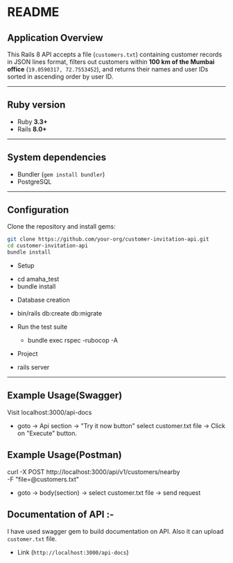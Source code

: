# README

## Application Overview
This Rails 8 API accepts a file (`customers.txt`) containing customer records in JSON lines format, filters out customers within **100 km of the Mumbai office** (`19.0590317, 72.7553452`), and returns their names and user IDs sorted in ascending order by user ID.

---

## Ruby version
- Ruby **3.3+**
- Rails **8.0+**

---

## System dependencies
- Bundler (`gem install bundler`)
- PostgreSQL
---

## Configuration
Clone the repository and install gems:

```bash
git clone https://github.com/your-org/customer-invitation-api.git
cd customer-invitation-api
bundle install
```

* Setup
- cd amaha_test
- bundle install

* Database creation
- bin/rails db:create db:migrate

* Run the test suite
    - bundle exec rspec
    -rubocop -A

* Project
- rails server
---

## Example Usage(Swagger)
 Visit localhost:3000/api-docs
- goto -> Api section -> "Try it now button" select customer.txt file -> Click on  "Execute" button.

## Example Usage(Postman)
 curl -X POST http://localhost:3000/api/v1/customers/nearby \
  -F "file=@customers.txt"
- goto -> body(section) -> select customer.txt file -> send request

## Documentation of API :-
I have used swagger gem to build documentation on API. Also it can upload ```customer.txt``` file.
- Link (```http://localhost:3000/api-docs```)
